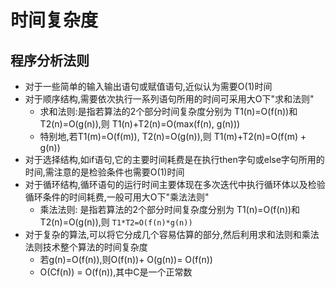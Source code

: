 # 时间复杂度

## 程序分析法则

+ 对于一些简单的输入输出语句或赋值语句,近似认为需要O(1)时间
+ 对于顺序结构,需要依次执行一系列语句所用的时间可采用大O下"求和法则"
    + 求和法则:是指若算法的2个部分时间复杂度分别为 T1(n)=O(f(n))和 T2(n)=O(g(n)),则 T1(n)+T2(n)=O(max(f(n), g(n)))
    + 特别地,若T1(m)=O(f(m)), T2(n)=O(g(n)),则 T1(m)+T2(n)=O(f(m) + g(n))
+ 对于选择结构,如if语句,它的主要时间耗费是在执行then字句或else字句所用的时间,需注意的是检验条件也需要O(1)时间
+ 对于循环结构,循环语句的运行时间主要体现在多次迭代中执行循环体以及检验循环条件的时间耗费,一般可用大O下"乘法法则"
    + 乘法法则: 是指若算法的2个部分时间复杂度分别为 T1(n)=O(f(n))和 T2(n)=O(g(n)),则 `T1*T2=O(f(n)*g(n))`
+ 对于复杂的算法,可以将它分成几个容易估算的部分,然后利用求和法则和乘法法则技术整个算法的时间复杂度
    + 若g(n)=O(f(n)),则O(f(n))+ O(g(n))= O(f(n))
    + O(Cf(n)) = O(f(n)),其中C是一个正常数


